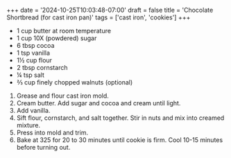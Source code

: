 +++
date = '2024-10-25T10:03:48-07:00'
draft = false
title = 'Chocolate Shortbread (for cast iron pan)'
tags = ['cast iron', 'cookies']
+++

* 1 cup butter at room temperature
* 1 cup 10X (powdered) sugar
* 6 tbsp cocoa
* 1 tsp vanilla
* 1½ cup flour
* 2 tbsp cornstarch
* ¼ tsp salt
* ⅔ cup finely chopped walnuts (optional)

1. Grease and flour cast iron mold.
2. Cream butter. Add sugar and cocoa and cream until light.
3. Add vanilla.
4. Sift flour, cornstarch, and salt together. Stir in nuts and mix into creamed mixture.
5. Press into mold and trim. 
6. Bake at 325 for 20 to 30 minutes until cookie is firm. Cool 10-15 minutes before turning out.